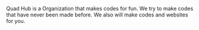 Quad Hub is a Organization that makes codes for fun. We try to make codes that have never been made before. We also will make codes and websites for you.
